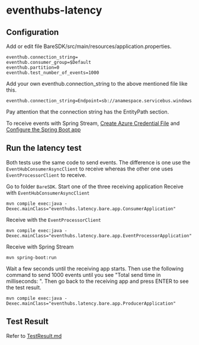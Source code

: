 # eventhubs-latency

## Configuration
Add or edit file BareSDK/src/main/resources/application.properties.
```properties
eventhub.connection_string=
eventhub.consumer_group=$Default
eventhub.partition=0
eventhub.test_number_of_events=1000
```
Add your own eventhub.connection_string to the above mentioned file like this.
```text
eventhub.connection_string=Endpoint=sb://anamespace.servicebus.windows.net/;SharedAccessKeyName=SomeKey;SharedAccessKey=a4xbgNrqFT3tlN5Ak1jWvhSXmnuClOjkNMTQ81posWA=;EntityPath=eventhubname
```
Pay attention that the connection string has the EntityPath section.


To receive events with Spring Stream, [Create Azure Credential File](https://docs.microsoft.com/en-us/azure/developer/java/spring-framework/configure-spring-cloud-stream-binder-java-app-azure-event-hub#create-an-azure-credential-file)
and [Configure the Spring Boot app](https://docs.microsoft.com/en-us/azure/developer/java/spring-framework/configure-spring-cloud-stream-binder-java-app-azure-event-hub#create-an-azure-credential-file)
## Run the latency test
Both tests use the same code to send events.
The difference is one use the `EventHubConsumerAsyncClient` to receive whereas
the other one uses `EventProcessorClient` to receive.

Go to folder `BareSDK`. Start one of the three receiving application
Receive with `EventHubConsumerAsyncClient` 
```shell script
mvn compile exec:java -Dexec.mainClass="eventhubs.latency.bare.app.ConsumerApplication"
```

Receive with the `EventProcessorClient`
```shell script
mvn compile exec:java -Dexec.mainClass="eventhubs.latency.bare.app.EventProcessorApplication"
```

Receive with Spring Stream
```shell script
mvn spring-boot:run
```

Wait a few seconds until the receiving app starts. Then use the following command to send 1000 events
until you see "Total send time in milliseconds: ". Then go back to the receiving app and press ENTER
to see the test result.
```shell script
mvn compile exec:java -Dexec.mainClass="eventhubs.latency.bare.app.ProducerApplication"
```
## Test Result
Refer to [TestResult.md](TestResult.md)
